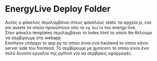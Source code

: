# EnergyLive Deploy Folder
Αυτός ο φάκελος περιλαμβάνει στους φακέλους static τα αρχεία js, css και assets τα οποία προκύπτουν απο το `ng build` του energy-live. 
<br>
Στον φάκελο templates περιλαμβάνει το index.html το οποίο θα θέλουμε να σερβίρουμε στο webapp
<br>
Επιπλέον υπάρχει το app.py το οποίο είναι ενα backend το οποίο κάνει server side του frontend. Το σερβίρουμε με gunicorn το οποίο είναι ένα πολύ δυνατό εργαλίο της python για να σερβίρεις εφαρμογές.  